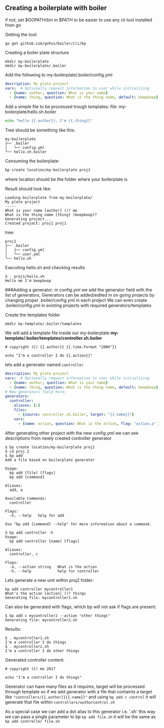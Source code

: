 Creating a boilerplate with boiler
---------------------------------------

if not, set $GOPATH/bin in $PATH to be easier to use any cli tool installed from go  
  
Getting the tool:
```
go get github.com/gohxs/boiler/cli/bp
```

Creating a boiler plate structure
```
mkdir my-boilerplate
mkdir my-boilerplate/.boiler
```

Add the following to my-boilerplate/.boiler/config.yml
```yaml
description: My plate project
vars:  # Optionally request information to user while initializing
  - {name: author, question: What is your name}                           # Random vars for example purpose
  - {name: thing, question: What is the thing name, default: beepboop}            
```

Add a simple file to be processed trough templates:
file: my-boilerplate/hello.sh.boiler
```bash
echo "hello {{.author}}, I'm {{.thing}}"
```

Tree should be something like this:
```
my-boilerplate
├── .boiler
│   └── config.yml
└── hello.sh.boiler
```


Consuming the boilerplate:

```bash
bp create location/my-boilerplate proj1
```
where location should be the folder where your boilerplate is  

Result should look like:
```
Loading boilerplate from my-boilerplate/
My plate project
-----
What is your name [author] ()? me
What is the thing name [thing] (beepboop)?
Generating project...
Created project: proj1 proj1
```

tree:
```
proj1
├── .boiler
│   ├── config.yml
│   └── user.yml
└── hello.sh
```

Executing hello.sh and checking results
```
$ . proj1/hello.sh
Hello me I'm beepboop
```

###Adding a generator:
in config.yml we add the generator field with the list of generators,
Generators can be added/edited in on going projects by changing proper .boiler/config.yml in each project
We can even create .boiler/config.yml in existing projects with required generators/templates

Create the templates folder
```
mkdir my-template/.boiler/templates
```  

We will add a template file inside our my-boilerplate
**my-template/.boiler/templates/controller.sh.boiler**
```
# copyright (C) {{.author}} {{.time.Format "2006"}}

echo "I'm a controller I do {{.action}}"
```

lets add a generator named `controller`
```yaml
description: My plate project
vars:  # Optionally request information to user while initializing
  - {name: author, question: What is your name}  
  - {name: thing, question: What is the thing name, default: beepboop}            # Random vars for example purpose
# New generators field here:
generators:
  controller:                                                           # A generator named controller
    aliases: [c]                                                        # It will work as 'bp add controller' or 'bp add c'
    files:                                                              # File list one or several files, can also be a directory
      - {source: controller.sh.boiler, target: "{{.name}}"}             # It will look for controller.sh.boiler inside .boiler/templates folder
    vars:                                                               # vars list
      - {name: action, question: What is the action, flag: "action,a" }  # Similar to init vars but here we optionally add flag field
```

After generating other project with the new config.yml we can see descriptions from newly created controller generator
```
$ bp create location/my-boilerplate proj2
$ cd proj 2
$ bp add
Add a file based on boilerplate generator

Usage:
  bp add [file] [flags]
  bp add [command]

Aliases:
  add, a

Available Commands:
  controller

Flags:
  -h, --help   help for add

Use "bp add [command] --help" for more information about a command.

$ bp add controller -h
Usage:
  bp add controller [name] [flags]

Aliases:
  controller, c

Flags:
  -a, --action string   What is the action
  -h, --help            help for controller
```  


Lets generate a new unit within proj2 folder:
```
bp add controller mycontroller1
What's the action [action] ()? things
Generating file: mycontroller1.sh
```



Can also be generated with flags, which bp will not ask if flags are present:
```
$ bp add c mycontroller2 --action "other things"
Generating file: mycontroller2.sh
```


Results:
```
$ . mycontroller1.sh
I'm a controller I do things
$ . mycontroller2.sh
I'm a controller I do other things
```



Generated controller content:
```
# copyright (C) me 2017

echo "I'm a controller I do things"
```


Generator can have many files as it requires, target will be processed through template
so if we add generator with a file that containts a target like `"controllers/{{.author}}{{.name}}"` and using
`bp add c control` it will generate that file within `controllers/authorcontrol.sh`  
  
As a special case we can add a dot alias to this generator i.e. '.sh' this way we can pass a single parameter to bp
`bp add file.sh` it will be the same as `bp add controller file.sh`






